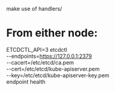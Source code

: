 make use of handlers/

# From either node:
ETCDCTL_API=3 etcdctl \
  --endpoints=https://127.0.0.1:2379 \
  --cacert=/etc/etcd/ca.pem \
  --cert=/etc/etcd/kube-apiserver.pem \
  --key=/etc/etcd/kube-apiserver-key.pem \
  endpoint health